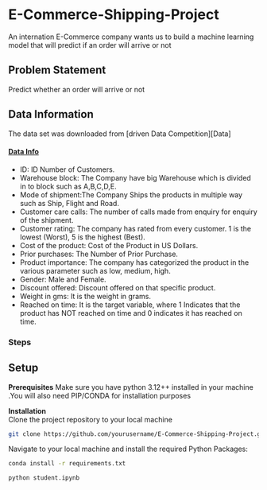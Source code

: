 # E-Commerce-Shipping-Project  

An internation E-Commerce company wants us to build a machine learning  model that will predict if an order will arrive or not 


## Problem Statement   

Predict whether an order will arrive or not 



## Data Information  

The data set was downloaded from [driven Data Competition][Data]

[def]: https://www.drivendata.org/competitions/7/pump-it-up-data-mining-the-water-table/page/23/ 

#### <U>Data Info </u>

* ID: ID Number of Customers.
* Warehouse block: The Company have big Warehouse which is divided in to block such as A,B,C,D,E.
* Mode of shipment:The Company Ships the products in multiple way such as Ship, Flight and Road.
* Customer care calls: The number of calls made from enquiry for enquiry of the shipment.
* Customer rating: The company has rated from every customer. 1 is the lowest (Worst), 5 is the highest (Best).
* Cost of the product: Cost of the Product in US Dollars.
* Prior purchases: The Number of Prior Purchase.
* Product importance: The company has categorized the product in the various parameter such as low, medium, high.
* Gender: Male and Female.
* Discount offered: Discount offered on that specific product.
* Weight in gms: It is the weight in grams.
* Reached on time: It is the target variable, where 1 Indicates that the product has NOT reached on time and 0 indicates it has reached on time.

### Steps





## Setup


**Prerequisites**
Make sure you have python 3.12++ installed in your machine .You will also need PIP/CONDA for installation purposes  

**Installation**  
Clone the project repository to your local machine  
```bash
git clone https://github.com/yourusername/E-Commerce-Shipping-Project.git
```
Navigate to your local machine and install the required Python Packages:  

```bash  
conda install -r requirements.txt
```
```bash
python student.ipynb
```